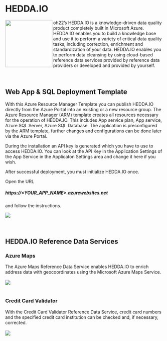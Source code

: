 
# HEDDA.IO

<img src="https://hedda.io/wp-content/uploads/2018/09/Hedda.io_primarylogo_orange-300x205.png" align="left" width="150"> oh22’s HEDDA.IO is a knowledge-driven data quality product completely built in Microsoft Azure. HEDDA.IO enables you to build a knowledge base and use it to perform a variety of critical data quality tasks, including correction, enrichment and standardization of your data. HEDDA.IO enables you to perform data cleansing by using cloud-based reference data services provided by reference data providers or developed and provided by yourself.
<br />
<br />
<br />

## Web App & SQL Deployment Template

With this Azure Resource Manager Template you can publish HEDDA.IO directly from the Azure Portal into an existing or a new resource group. The Azure Resource Manager (ARM) template creates all resources necessary for the operation of HEDDA.IO. This includes App service plan, App service, Azure SQL Server, Azure SQL Database. The application is preconfigured by the ARM template, further changes and configurations can be done later via the Azure Portal.

During the installation an API key is generated which you have to use to access HEDDA.IO. You can look at the API Key in the Application Settings of the App Service in the Applicaton Settings area and change it here if you wish.

After successful deployment, you must initialize HEDDA.IO once.

Open the URL 

##### https://<YOUR_APP_NAME>.azurewebsites.net 

and follow the instructions.

<a href="https://portal.azure.com/#create/Microsoft.Template/uri/https%3A%2F%2Fraw.githubusercontent.com%2Foh22is%2FHEDDA.IO%2Fmaster%2FApplication%2Fazuredeploy.json" target="_blank"><img src="http://azuredeploy.net/deploybutton.png" /></a>
<br />
<br />
<br />
<!--
## Azure Data Factory SSIS-IR Deployment Template

In order to validate, standardize, cleanse and/or enrich data using the HEDDA.IO service, the Azure SSIS-IR is best to used.

The Azure Resource Manager (ARM) Template for Azure Datafctory SSIS-IR provides an own resource group together with an Azure SQL Server and an Azure Data Factory. For the Azure Data Factory an SSIS Integration Runtime as well as the corresponding SSISDB will be created.

The HEDDA.IO SSIS Data Cleansing component is pre-installed directly on the SSIS-IR nodes. So you can deploy your SSIS packages directly against the SSIS-IR and standardize, clean and enrich your data in the cloud.

<a href="https://portal.azure.com/#create/Microsoft.Template/uri/https%3A%2F%2Fraw.githubusercontent.com%2Foh22is%2FHEDDA.IO%2Fmaster%2FSSIS-IR%2Fazuredeploy.json" target="_blank"><img src="http://azuredeploy.net/deploybutton.png" /></a>
<br />
<br />
<br />
-->

## HEDDA.IO Reference Data Services

### Azure Maps
The Azure Maps Reference Data Service enables HEDDA.IO to enrich address data with geocoordinates using the Microsoft Azure Maps Service.<br /><br /><a href="https://portal.azure.com/#create/Microsoft.Template/uri/https%3A%2F%2Fraw.githubusercontent.com%2Foh22is%2FHEDDA.IO%2Fmaster%2FAzureMaps%2Fazuredeploy.json" target="_blank"><img src="http://azuredeploy.net/deploybutton.png" /></a>
<br/><br/>
### Credit Card Validator
With the Credit Card Validator Reference Data Service, credit card numbers and the specified credit card institution can be checked and, if necessary, corrected.<br /><br /><a href="https://portal.azure.com/#create/Microsoft.Template/uri/https%3A%2F%2Fraw.githubusercontent.com%2Foh22is%2FHEDDA.IO%2Fmaster%2FCreditCardValidator%2Fazuredeploy.json" target="_blank"><img src="http://azuredeploy.net/deploybutton.png" /></a>

